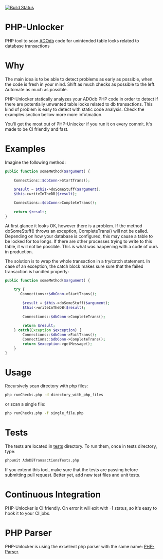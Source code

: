 [![Build Status](https://travis-ci.org/emanuil/php-unlocker.svg?branch=master)](https://travis-ci.org/emanuil/php-unlocker)

PHP-Unlocker
==========
PHP tool to scan [ADOdb](http://adodb.sourceforge.net) code for unintended table locks related to database transactions

Why
===
The main idea is to be able to detect problems as early as possible, when the code is fresh in your mind. Shift as much checks as possible to the left. Automate as much as possible. 

PHP-Unlocker statically analyzes your ADOdb PHP code in order to detect if there are potentially unwanted table locks related to db transactions. This kind of problem is easy to detect with static code analysis. Check the examples section bellow more more infotmation.  

You'll get the most out of PHP-Unlocker if you run it on every commit. It's made to be CI friendly and fast.


Examples
========

Imagine the following method:

```php
public function someMethod($argument) {
        
    Connections::$dbConn->StartTrans();
    
    $result = $this->doSomeStuff($argument);
    $this->writeInTheDB($result);        

    Connections::$dbConn->CompleteTrans();
    
    return $result;
}
```

At first glance it looks OK, however there is a problem. If the method doSomeStuff() throws an exception, CompleteTrans() will not be called. Depending on how your database is configured, this may cause a table to be locked for too longs. If there are other processes trying to write to this table, it will not be possible. This is what was happening with a code of ours in production.

The solution is to wrap the whole transaction in a try/catch statement. In case of an exception, the catch block makes sure sure that the failed transaction is handled properly:  

 ```php
 public function someMethod($argument) {
    
     try {
        Connections::$dbConn->StartTrans();
             
         $result = $this->doSomeStuff($argument);
         $this->writeInTheDB($result);        
         
         Connections::$dbConn->CompleteTrans();
             
         return $result;
     } catch(Exception $exception) {
         Connections::$dbConn->FailTrans();
         Connections::$dbConn->CompleteTrans();
         return $exception->getMessage();   
     }         
}
 ```
 

Usage
=====
Recursively scan directory with php files:

```bash
php runChecks.php -d directory_with_php_files
```

or scan a single file:

```bash
php runChecks.php -f single_file.php
```


Tests
=====
The tests are located in [tests](https://github.com/emanuil/php-unlocker/tree/master/tests) directory. To run them, once in tests directory, type:
```bash
phpunit AdoDBTransactionsTests.php
```
If you extend this tool, make sure that the tests are passing before submitting pull request. Better yet, add new test files and unit tests. 

Continuous Integration
======================
PHP-Unlocker is CI friendly. On error it will exit with -1 status, so it's easy to hook it to your CI jobs.

PHP Parser
==========
PHP-Unlocker is using the excellent php parser with the same name: [PHP-Parser](https://github.com/nikic/PHP-Parser).
